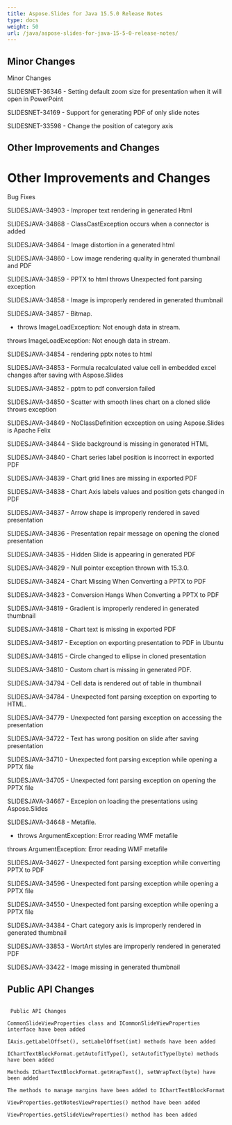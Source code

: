 ```yaml
---
title: Aspose.Slides for Java 15.5.0 Release Notes
type: docs
weight: 50
url: /java/aspose-slides-for-java-15-5-0-release-notes/
---
```


## **Minor Changes**
Minor Changes

SLIDESNET-36346 - Setting default zoom size for presentation when it will open in PowerPoint

SLIDESNET-34169 - Support for generating PDF of only slide notes

SLIDESNET-33598 - Change the position of category axis
## **Other Improvements and Changes**
# **Other Improvements and Changes**
Bug Fixes

SLIDESJAVA-34903 - Improper text rendering in generated Html

SLIDESJAVA-34868 - ClassCastException occurs when a connector is added

SLIDESJAVA-34864 - Image distortion in a generated html

SLIDESJAVA-34860 - Low image rendering quality in generated thumbnail and PDF

SLIDESJAVA-34859 - PPTX to html throws Unexpected font parsing exception

SLIDESJAVA-34858 - Image is improperly rendered in generated thumbnail

SLIDESJAVA-34857 - Bitmap.

- throws ImageLoadException: Not enough data in stream.

throws ImageLoadException: Not enough data in stream.

SLIDESJAVA-34854 - rendering pptx notes to html

SLIDESJAVA-34853 - Formula recalculated value cell in embedded excel changes after saving with Aspose.Slides

SLIDESJAVA-34852 - pptm to pdf conversion failed

SLIDESJAVA-34850 - Scatter with smooth lines chart on a cloned slide throws exception

SLIDESJAVA-34849 - NoClassDefinition ecxception on using Aspose.Slides is Apache Felix

SLIDESJAVA-34844 - Slide background is missing in generated HTML

SLIDESJAVA-34840 - Chart series label position is incorrect in exported PDF

SLIDESJAVA-34839 - Chart grid lines are missing in exported PDF

SLIDESJAVA-34838 - Chart Axis labels values and position gets changed in PDF

SLIDESJAVA-34837 - Arrow shape is improperly rendered in saved presentation

SLIDESJAVA-34836 - Presentation repair message on opening the cloned presentation

SLIDESJAVA-34835 - Hidden Slide is appearing in generated PDF

SLIDESJAVA-34829 - Null pointer exception thrown with 15.3.0.

SLIDESJAVA-34824 - Chart Missing When Converting a PPTX to PDF

SLIDESJAVA-34823 - Conversion Hangs When Converting a PPTX to PDF

SLIDESJAVA-34819 - Gradient is improperly rendered in generated thumbnail

SLIDESJAVA-34818 - Chart text is missing in exported PDF

SLIDESJAVA-34817 - Exception on exporting presentation to PDF in Ubuntu

SLIDESJAVA-34815 - Circle changed to ellipse in cloned presentation

SLIDESJAVA-34810 - Custom chart is missing in generated PDF.

SLIDESJAVA-34794 - Cell data is rendered out of table in thumbnail

SLIDESJAVA-34784 - Unexpected font parsing exception on exporting to HTML.

SLIDESJAVA-34779 - Unexpected font parsing exception on accessing the presentation

SLIDESJAVA-34722 - Text has wrong position on slide after saving presentation

SLIDESJAVA-34710 - Unexpected font parsing exception while opening a PPTX file

SLIDESJAVA-34705 - Unexpected font parsing exception on opening the PPTX file

SLIDESJAVA-34667 - Excepion on loading the presentations using Aspose.Slides

SLIDESJAVA-34648 - Metafile.

- throws ArgumentException: Error reading WMF metafile

throws ArgumentException: Error reading WMF metafile

SLIDESJAVA-34627 - Unexpected font parsing exception while converting PPTX to PDF

SLIDESJAVA-34596 - Unexpected font parsing exception while opening a PPTX file

SLIDESJAVA-34550 - Unexpected font parsing exception while opening a PPTX file

SLIDESJAVA-34384 - Chart category axis is improperly rendered in generated thumbnail

SLIDESJAVA-33853 - WortArt styles are improperly rendered in generated PDF

SLIDESJAVA-33422 - Image missing in generated thumbnail
## **Public API Changes**
```

 Public API Changes

CommonSlideViewProperties class and ICommonSlideViewProperties interface have been added

IAxis.getLabelOffset(), setLabelOffset(int) methods have been added

IChartTextBlockFormat.getAutofitType(), setAutofitType(byte) methods have been added

Methods IChartTextBlockFormat.getWrapText(), setWrapText(byte) have been added

The methods to manage margins have been added to IChartTextBlockFormat

ViewProperties.getNotesViewProperties() method have been added

ViewProperties.getSlideViewProperties() method has been added

```
